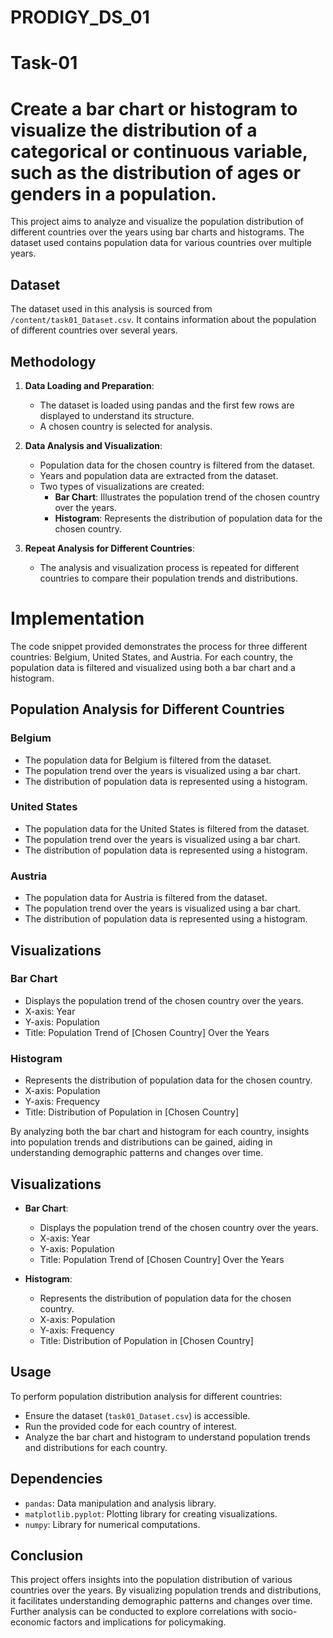 # PRODIGY_DS_01
# Task-01

# Create a bar chart or histogram to visualize the distribution of a categorical or continuous variable, such as the distribution of ages or genders in a population.



This project aims to analyze and visualize the population distribution of different countries over the years using bar charts and histograms. The dataset used contains population data for various countries over multiple years.

## Dataset

The dataset used in this analysis is sourced from `/content/task01_Dataset.csv`. It contains information about the population of different countries over several years.

## Methodology

1. **Data Loading and Preparation**:
   - The dataset is loaded using pandas and the first few rows are displayed to understand its structure.
   - A chosen country is selected for analysis.

2. **Data Analysis and Visualization**:
   - Population data for the chosen country is filtered from the dataset.
   - Years and population data are extracted from the dataset.
   - Two types of visualizations are created:
     - **Bar Chart**: Illustrates the population trend of the chosen country over the years.
     - **Histogram**: Represents the distribution of population data for the chosen country.

3. **Repeat Analysis for Different Countries**:
   - The analysis and visualization process is repeated for different countries to compare their population trends and distributions.
# Implementation

The code snippet provided demonstrates the process for three different countries: Belgium, United States, and Austria. For each country, the population data is filtered and visualized using both a bar chart and a histogram. 

## Population Analysis for Different Countries

### Belgium
- The population data for Belgium is filtered from the dataset.
- The population trend over the years is visualized using a bar chart.
- The distribution of population data is represented using a histogram.

### United States
- The population data for the United States is filtered from the dataset.
- The population trend over the years is visualized using a bar chart.
- The distribution of population data is represented using a histogram.

### Austria
- The population data for Austria is filtered from the dataset.
- The population trend over the years is visualized using a bar chart.
- The distribution of population data is represented using a histogram.

## Visualizations

### Bar Chart
- Displays the population trend of the chosen country over the years.
- X-axis: Year
- Y-axis: Population
- Title: Population Trend of [Chosen Country] Over the Years

### Histogram
- Represents the distribution of population data for the chosen country.
- X-axis: Population
- Y-axis: Frequency
- Title: Distribution of Population in [Chosen Country]

By analyzing both the bar chart and histogram for each country, insights into population trends and distributions can be gained, aiding in understanding demographic patterns and changes over time.


## Visualizations

- **Bar Chart**:
  - Displays the population trend of the chosen country over the years.
  - X-axis: Year
  - Y-axis: Population
  - Title: Population Trend of [Chosen Country] Over the Years

- **Histogram**:
  - Represents the distribution of population data for the chosen country.
  - X-axis: Population
  - Y-axis: Frequency
  - Title: Distribution of Population in [Chosen Country]

## Usage

To perform population distribution analysis for different countries:
- Ensure the dataset (`task01_Dataset.csv`) is accessible.
- Run the provided code for each country of interest.
- Analyze the bar chart and histogram to understand population trends and distributions for each country.

## Dependencies

- `pandas`: Data manipulation and analysis library.
- `matplotlib.pyplot`: Plotting library for creating visualizations.
- `numpy`: Library for numerical computations.

## Conclusion

This project offers insights into the population distribution of various countries over the years. By visualizing population trends and distributions, it facilitates understanding demographic patterns and changes over time. Further analysis can be conducted to explore correlations with socio-economic factors and implications for policymaking.
